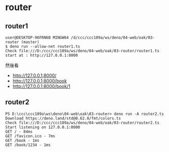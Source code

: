# router

## router1

```
user@DESKTOP-96FRN6B MINGW64 /d/ccc/ccc109a/ws/deno/04-web/oak/03-router (master)
$ deno run --allow-net router1.ts
Check file:///D:/ccc/ccc109a/ws/deno/04-web/oak/03-router/router1.ts
start at : http://127.0.0.1:8000
```

然後看

* http://127.0.0.1:8000/
* http://127.0.0.1:8000/book
* http://127.0.0.1:8000/book/1

## router2

```
PS D:\ccc\ccc109a\ws\deno\04-web\oak\03-router> deno run -A router2.ts
Download https://deno.land/std@0.62.0/fmt/colors.ts
Check file:///D:/ccc/ccc109a/ws/deno/04-web/oak/03-router/router2.ts
Start listening on 127.0.0.1:8000
GET / - 84ms
GET /favicon.ico - 7ms
GET /book - 1ms
GET /book/1234 - 1ms
```
